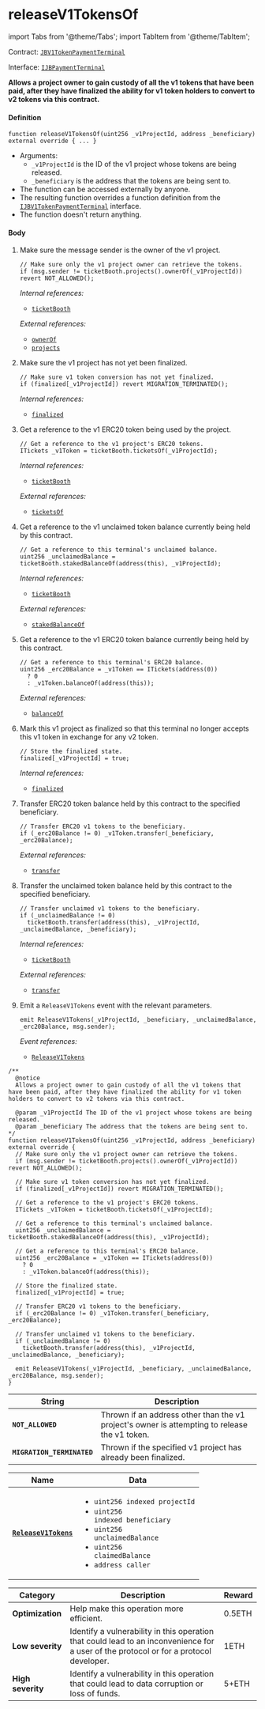 # releaseV1TokensOf

import Tabs from '@theme/Tabs';
import TabItem from '@theme/TabItem';

Contract: [`JBV1TokenPaymentTerminal`](/dev/api/contracts/or-payment-terminals/jbv1tokenpaymentterminal/README.md)​‌

Interface: [`IJBPaymentTerminal`](/dev/api/interfaces/ijbpaymentterminal.md)

<Tabs>
<TabItem value="Step by step" label="Step by step">

**Allows a project owner to gain custody of all the v1 tokens that have been paid, after they have finalized the ability for v1 token holders to convert to v2 tokens via this contract.**

#### Definition

```
function releaseV1TokensOf(uint256 _v1ProjectId, address _beneficiary) external override { ... }
```

* Arguments:
  * `_v1ProjectId` is the ID of the v1 project whose tokens are being released.
  * `_beneficiary` is the address that the tokens are being sent to.
* The function can be accessed externally by anyone.
* The resulting function overrides a function definition from the [`IJBV1TokenPaymentTerminal`](/dev/api/interfaces/ijbv1tokenpaymentterminal.md) interface.
* The function doesn't return anything.

#### Body

1.  Make sure the message sender is the owner of the v1 project.

    ```
    // Make sure only the v1 project owner can retrieve the tokens.
    if (msg.sender != ticketBooth.projects().ownerOf(_v1ProjectId)) revert NOT_ALLOWED();
    ```

    _Internal references:_

    * [`ticketBooth`](/dev/api/contracts/or-payment-terminals/jbv1tokenpaymentterminal/properties/ticketbooth.md)

    _External references:_

    * [`ownerOf`](https://docs.openzeppelin.com/contracts/4.x/api/token/erc721#IERC721-ownerOf-uint256-)
    * [`projects`](https://github.com/jbx-protocol/juice-contracts-v1/blob/a91b55e8d264267c338b089aa9a45b29fd8e8f13/contracts/interfaces/ITicketBooth.sol#L71)

2.  Make sure the v1 project has not yet been finalized.

    ```
    // Make sure v1 token conversion has not yet finalized.
    if (finalized[_v1ProjectId]) revert MIGRATION_TERMINATED();
    ```

    _Internal references:_

    * [`finalized`](/dev/api/contracts/or-payment-terminals/jbv1tokenpaymentterminal/properties/finalized.md)

3.  Get a reference to the v1 ERC20 token being used by the project.

    ```
    // Get a reference to the v1 project's ERC20 tokens.
    ITickets _v1Token = ticketBooth.ticketsOf(_v1ProjectId);
    ```

    _Internal references:_

    * [`ticketBooth`](/dev/api/contracts/or-payment-terminals/jbv1tokenpaymentterminal/properties/ticketbooth.md)

    _External references:_

    * [`ticketsOf`](https://github.com/jbx-protocol/juice-contracts-v1/blob/a91b55e8d264267c338b089aa9a45b29fd8e8f13/contracts/interfaces/ITicketBooth.sol#L69)

4.  Get a reference to the v1 unclaimed token balance currently being held by this contract.

    ```
    // Get a reference to this terminal's unclaimed balance.
    uint256 _unclaimedBalance = ticketBooth.stakedBalanceOf(address(this), _v1ProjectId);
    ```

    _Internal references:_

    * [`ticketBooth`](/dev/api/contracts/or-payment-terminals/jbv1tokenpaymentterminal/properties/ticketbooth.md)

    _External references:_

    * [`stakedBalanceOf`](https://github.com/jbx-protocol/juice-contracts-v1/blob/a91b55e8d264267c338b089aa9a45b29fd8e8f13/contracts/interfaces/ITicketBooth.sol#L84)

5.  Get a reference to the v1 ERC20 token balance currently being held by this contract.

    ```
    // Get a reference to this terminal's ERC20 balance.
    uint256 _erc20Balance = _v1Token == ITickets(address(0))
      ? 0
      : _v1Token.balanceOf(address(this));
    ```

    _External references:_

    * [`balanceOf`](https://docs.openzeppelin.com/contracts/4.x/api/token/erc20#IERC20-balanceOf-address-)

6.  Mark this v1 project as finalized so that this terminal no longer accepts this v1 token in exchange for any v2 token.

    ```
    // Store the finalized state.
    finalized[_v1ProjectId] = true;
    ```

    _Internal references:_

    * [`finalized`](/dev/api/contracts/or-payment-terminals/jbv1tokenpaymentterminal/properties/finalized.md)

7.  Transfer ERC20 token balance held by this contract to the specified beneficiary.

    ```
    // Transfer ERC20 v1 tokens to the beneficiary.
    if (_erc20Balance != 0) _v1Token.transfer(_beneficiary, _erc20Balance);
    ```

    _External references:_

    * [`transfer`](https://docs.openzeppelin.com/contracts/4.x/api/token/erc20#IERC20-transfer-address-uint256-)

8.  Transfer the unclaimed token balance held by this contract to the specified beneficiary.

    ```
    // Transfer unclaimed v1 tokens to the beneficiary.
    if (_unclaimedBalance != 0)
      ticketBooth.transfer(address(this), _v1ProjectId, _unclaimedBalance, _beneficiary);
    ```

    _Internal references:_

    * [`ticketBooth`](/dev/api/contracts/or-payment-terminals/jbv1tokenpaymentterminal/properties/ticketbooth.md)

    _External references:_

    * [`transfer`](https://github.com/jbx-protocol/juice-contracts-v1/blob/a91b55e8d264267c338b089aa9a45b29fd8e8f13/contracts/interfaces/ITicketBooth.sol#L145)


3.  Emit a `ReleaseV1Tokens` event with the relevant parameters.

    ```
    emit ReleaseV1Tokens(_v1ProjectId, _beneficiary, _unclaimedBalance, _erc20Balance, msg.sender);
    ```

    _Event references:_

    * [`ReleaseV1Tokens`](/dev/api/contracts/or-payment-terminals/jbv1tokenpaymentterminal/events/releasev1tokens.md)


</TabItem>

<TabItem value="Code" label="Code">

```
/**
  @notice
  Allows a project owner to gain custody of all the v1 tokens that have been paid, after they have finalized the ability for v1 token holders to convert to v2 tokens via this contract.

  @param _v1ProjectId The ID of the v1 project whose tokens are being released.
  @param _beneficiary The address that the tokens are being sent to.
*/
function releaseV1TokensOf(uint256 _v1ProjectId, address _beneficiary) external override {
  // Make sure only the v1 project owner can retrieve the tokens.
  if (msg.sender != ticketBooth.projects().ownerOf(_v1ProjectId)) revert NOT_ALLOWED();

  // Make sure v1 token conversion has not yet finalized.
  if (finalized[_v1ProjectId]) revert MIGRATION_TERMINATED();

  // Get a reference to the v1 project's ERC20 tokens.
  ITickets _v1Token = ticketBooth.ticketsOf(_v1ProjectId);

  // Get a reference to this terminal's unclaimed balance.
  uint256 _unclaimedBalance = ticketBooth.stakedBalanceOf(address(this), _v1ProjectId);

  // Get a reference to this terminal's ERC20 balance.
  uint256 _erc20Balance = _v1Token == ITickets(address(0))
    ? 0
    : _v1Token.balanceOf(address(this));

  // Store the finalized state.
  finalized[_v1ProjectId] = true;

  // Transfer ERC20 v1 tokens to the beneficiary.
  if (_erc20Balance != 0) _v1Token.transfer(_beneficiary, _erc20Balance);

  // Transfer unclaimed v1 tokens to the beneficiary.
  if (_unclaimedBalance != 0)
    ticketBooth.transfer(address(this), _v1ProjectId, _unclaimedBalance, _beneficiary);

  emit ReleaseV1Tokens(_v1ProjectId, _beneficiary, _unclaimedBalance, _erc20Balance, msg.sender);
}
```

</TabItem>

<TabItem value="Errors" label="Errors">

| String                       | Description                                             |
| ---------------------------- | ------------------------------------------------------- |
| **`NOT_ALLOWED`** | Thrown if an address other than the v1 project's owner is attempting to release the v1 token. |
| **`MIGRATION_TERMINATED`** | Thrown if the specified v1 project has already been finalized. |

</TabItem>

<TabItem value="Events" label="Events">

| Name                          | Data                                                                                                                                                                                                                                                                                                                                                                                                                                                                        |
| ----------------------------- | --------------------------------------------------------------------------------------------------------------------------------------------------------------------------------------------------------------------------------------------------------------------------------------------------------------------------------------------------------------------------------------------------------------------------------------------------------------------------- |
| [**`ReleaseV1Tokens`**](/dev/api/contracts/or-payment-terminals/jbv1tokenpaymentterminal/events/releasev1tokens.md)                                         | <ul><li><code>uint256 indexed projectId</code></li><li><code>uint256 indexed beneficiary</code></li><li><code>uint256 unclaimedBalance</code></li><li><code>uint256 claimedBalance</code></li><li><code>address caller</code></li></ul>        |

</TabItem>

<TabItem value="Bug bounty" label="Bug bounty">

| Category          | Description                                                                                                                            | Reward |
| ----------------- | -------------------------------------------------------------------------------------------------------------------------------------- | ------ |
| **Optimization**  | Help make this operation more efficient.                                                                                               | 0.5ETH |
| **Low severity**  | Identify a vulnerability in this operation that could lead to an inconvenience for a user of the protocol or for a protocol developer. | 1ETH   |
| **High severity** | Identify a vulnerability in this operation that could lead to data corruption or loss of funds.                                        | 5+ETH  |

</TabItem>
</Tabs>
